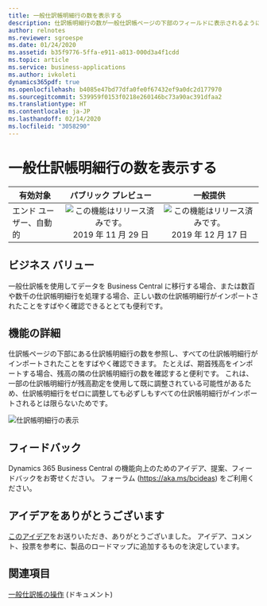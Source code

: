 ```yaml
---
title: 一般仕訳帳明細行の数を表示する
description: 仕訳帳明細行の数が一般仕訳帳ページの下部のフィールドに表示されるようになりました。
author: relnotes
ms.reviewer: sgroespe
ms.date: 01/24/2020
ms.assetid: b35f9776-5ffa-e911-a813-000d3a4f1cdd
ms.topic: article
ms.service: business-applications
ms.author: ivkoleti
dynamics365pdf: true
ms.openlocfilehash: b4085e47bd77dfa0fe0f67432ef9a0dc2d177970
ms.sourcegitcommit: 539959f0153f0218e260146bc73a90ac391dfaa2
ms.translationtype: HT
ms.contentlocale: ja-JP
ms.lasthandoff: 02/14/2020
ms.locfileid: "3058290"
---
```

# <a name="view-the-number-of-general-journal-lines"></a>一般仕訳帳明細行の数を表示する


| 有効対象    |  パブリック プレビュー | 一般提供 | 
| ---------- | :----------: |:----------: |
|エンド ユーザー、自動的|![この機能はリリース済みです。](/dynamics365-release-plan/media/green-checkmark.png "この機能はリリース済みです。") 2019 年 11 月 29 日| ![この機能はリリース済みです。](/dynamics365-release-plan/media/green-checkmark.png "この機能はリリース済みです。") 2019 年 12 月 17 日|


## <a name="business-value"></a>ビジネス バリュー
<!-- bv start -->
一般仕訳帳を使用してデータを Business Central に移行する場合、または数百や数千の仕訳帳明細行を処理する場合、正しい数の仕訳帳明細行がインポートされたことをすばやく確認できるととても便利です。
<!-- bv end -->



## <a name="feature-details"></a>機能の詳細
<!--feature detail start -->
仕訳帳ページの下部にある仕訳帳明細行の数を参照し、すべての仕訳帳明細行がインポートされたことをすばやく確認できます。 たとえば、期首残高をインポートする場合、残高の隣の仕訳帳明細行の数を確認すると便利です。 これは、一部の仕訳帳明細行が残高勘定を使用して既に調整されている可能性があるため、仕訳帳明細行をゼロに調整しても必ずしもすべての仕訳帳明細行がインポートされるとは限らないためです。



![仕訳帳明細行の表示](media/view-gen-journal-no-lines.png "仕訳帳明細行の表示")
<!--feature detail end -->






## <a name="tell-us-what-you-think"></a>フィードバック
Dynamics 365 Business Central の機能向上のためのアイデア、提案、フィードバックをお寄せください。 フォーラム (https://aka.ms/bcideas) をご利用ください。



## <a name="thank-you-for-your-idea"></a>アイデアをありがとうございます
[このアイデア](https://experience.dynamics.com/ideas/idea/?ideaid=79938649-d048-e911-867a-0003ff68934c)をお送りいただき、ありがとうございました。 アイデア、コメント、投票を参考に、製品のロードマップに追加するものを決定しています。

## <a name="see-also"></a>関連項目

[一般仕訳帳の操作](https://docs.microsoft.com/dynamics365/business-central/ui-work-general-journals) (ドキュメント)
